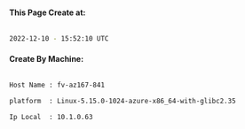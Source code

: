 
   
#### This Page Create at:

```bash

2022-12-10 - 15:52:10 UTC

```

#### Create By Machine:

```bash

Host Name : fv-az167-841

platform  : Linux-5.15.0-1024-azure-x86_64-with-glibc2.35

Ip Local  : 10.1.0.63

```

